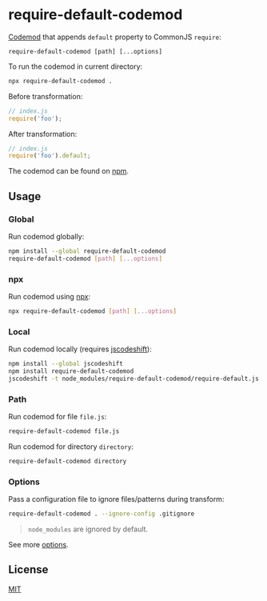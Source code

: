 # require-default-codemod

[Codemod](https://github.com/facebook/jscodeshift) that appends `default` property to CommonJS `require`:

```
require-default-codemod [path] [...options]
```

To run the codemod in current directory:

```sh
npx require-default-codemod .
```

Before transformation:

```js
// index.js
require('foo');
```

After transformation:

```js
// index.js
require('foo').default;
```

The codemod can be found on [npm](https://www.npmjs.com/package/require-default-codemod).

## Usage

### Global

Run codemod globally:

```sh
npm install --global require-default-codemod
require-default-codemod [path] [...options]
```

### npx

Run codemod using [npx](https://www.npmjs.com/package/npx):

```sh
npx require-default-codemod [path] [...options]
```

### Local

Run codemod locally (requires [jscodeshift](https://www.npmjs.com/package/npx)):

```sh
npm install --global jscodeshift
npm install require-default-codemod
jscodeshift -t node_modules/require-default-codemod/require-default.js [path] [...options]
```

### Path

Run codemod for file `file.js`:

```sh
require-default-codemod file.js
```

Run codemod for directory `directory`:

```sh
require-default-codemod directory
```

### Options

Pass a configuration file to ignore files/patterns during transform:

```sh
require-default-codemod . --ignore-config .gitignore
```

> `node_modules` are ignored by default.

See more [options](https://github.com/facebook/jscodeshift#usage-cli).

## License

[MIT](https://github.com/remarkablemark/require-default-codemod/blob/master/LICENSE)
